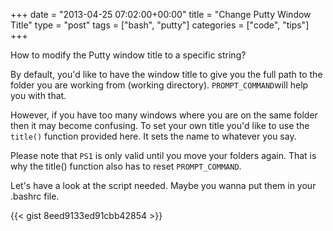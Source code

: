+++
date = "2013-04-25 07:02:00+00:00"
title = "Change Putty Window Title"
type = "post"
tags = ["bash", "putty"]
categories = ["code", "tips"]
+++

How to modify the Putty window title to a specific string?

By default, you'd like to have the window title to give you the full path to the folder you are working from (working directory). `PROMPT_COMMAND`will help you with that.

However, if you have too many windows where you are on the same folder then it may become confusing. To set your own title you'd like to use the `title()` function provided here. It sets the name to whatever you say.

Please note that `PS1` is only valid until you move your folders again. That is why the title() function also has to reset `PROMPT_COMMAND`.

Let's have a look at the script needed. Maybe you wanna put them in your .bashrc file.


{{< gist 8eed9133ed91cbb42854 >}}

